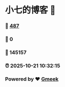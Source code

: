 # 小七的博客 :link:  
### :page_facing_up: [487](/tag.html) 
### :speech_balloon: 0 
### :hibiscus: 145157 
### :alarm_clock: 2025-10-21 10:32:15 
### Powered by :heart: [Gmeek](https://github.com/Meekdai/Gmeek)
